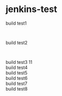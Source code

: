 # jenkins-test

build test1

<br>

build test2

<br>

build test3
11
<br>
build test4
<br>
build test5
<br>
build test6
<br>
build test7
<br>
build test8

